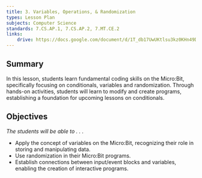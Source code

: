 ```yaml
---
title: 3. Variables, Operations, & Randomization
types: Lesson Plan
subjects: Computer Science
standards: 7.CS.AP.1, 7.CS.AP.2, 7.MT.CE.2
links:
    drive: https://docs.google.com/document/d/1T_db17UwUKtlsu3kz0KHn49DtCL4hIACxlWOfZ1IUBc/edit#heading=h.joty0v63l5oi
---
```


## Summary

In this lesson, students learn fundamental coding skills on the Micro\:Bit, specifically focusing on conditionals, variables and  randomization. Through hands-on activities, students will learn to modify and create programs, establishing a foundation for upcoming lessons on conditionals. 

## Objectives

*The students will be able to . . .*

- Apply the concept of variables on the Micro\:Bit, recognizing their role in storing and manipulating data.
- Use randomization in their Micro\:Bit programs.
- Establish connections between input/event blocks and variables, enabling the creation of interactive programs.

